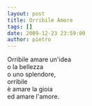 ```yaml
---
layout: post
title: Orribile Amore
tags: []
date: 2009-12-23 23:59:00
author: pietro
---
```

Orribile amare un'idea<br/>o la bellezza<br/>o uno splendore,<br/>orribile<br/>è amare la gioia<br/>ed amare l'amore.
